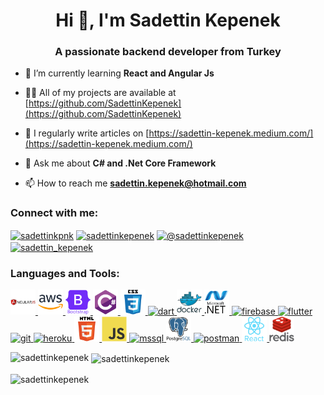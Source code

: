 <h1 align="center">Hi 👋, I'm Sadettin Kepenek</h1>
<h3 align="center">A passionate backend developer from Turkey</h3>

- 🌱 I’m currently learning **React and Angular Js**

- 👨‍💻 All of my projects are available at [https://github.com/SadettinKepenek](https://github.com/SadettinKepenek)

- 📝 I regularly write articles on [https://sadettin-kepenek.medium.com/](https://sadettin-kepenek.medium.com/)

- 💬 Ask me about **C# and .Net Core Framework**

- 📫 How to reach me **sadettin.kepenek@hotmail.com**

<h3 align="left">Connect with me:</h3>
<p align="left">
<a href="https://twitter.com/sadettinkpnk" target="blank"><img align="center" src="https://cdn.jsdelivr.net/npm/simple-icons@3.0.1/icons/twitter.svg" alt="sadettinkpnk" height="30" width="40" /></a>
<a href="https://linkedin.com/in/sadettinkepenek" target="blank"><img align="center" src="https://cdn.jsdelivr.net/npm/simple-icons@3.0.1/icons/linkedin.svg" alt="sadettinkepenek" height="30" width="40" /></a>
<a href="https://medium.com/@sadettinkepenek" target="blank"><img align="center" src="https://cdn.jsdelivr.net/npm/simple-icons@3.0.1/icons/medium.svg" alt="@sadettinkepenek" height="30" width="40" /></a>
<a href="https://www.hackerrank.com/sadettin_kepenek" target="blank"><img align="center" src="https://cdn.jsdelivr.net/npm/simple-icons@3.0.1/icons/hackerrank.svg" alt="sadettin_kepenek" height="30" width="40" /></a>
</p>

<h3 align="left">Languages and Tools:</h3>
<p align="left"> <a href="https://angular.io" target="_blank"> <img src="https://raw.githubusercontent.com/devicons/devicon/master/icons/angularjs/angularjs-original-wordmark.svg" alt="angularjs" width="40" height="40"/> </a> <a href="https://aws.amazon.com" target="_blank"> <img src="https://raw.githubusercontent.com/devicons/devicon/master/icons/amazonwebservices/amazonwebservices-original-wordmark.svg" alt="aws" width="40" height="40"/> </a> <a href="https://getbootstrap.com" target="_blank"> <img src="https://raw.githubusercontent.com/devicons/devicon/master/icons/bootstrap/bootstrap-plain-wordmark.svg" alt="bootstrap" width="40" height="40"/> </a> <a href="https://www.w3schools.com/cs/" target="_blank"> <img src="https://raw.githubusercontent.com/devicons/devicon/master/icons/csharp/csharp-original.svg" alt="csharp" width="40" height="40"/> </a> <a href="https://www.w3schools.com/css/" target="_blank"> <img src="https://raw.githubusercontent.com/devicons/devicon/master/icons/css3/css3-original-wordmark.svg" alt="css3" width="40" height="40"/> </a> <a href="https://dart.dev" target="_blank"> <img src="https://www.vectorlogo.zone/logos/dartlang/dartlang-icon.svg" alt="dart" width="40" height="40"/> </a> <a href="https://www.docker.com/" target="_blank"> <img src="https://raw.githubusercontent.com/devicons/devicon/master/icons/docker/docker-original-wordmark.svg" alt="docker" width="40" height="40"/> </a> <a href="https://dotnet.microsoft.com/" target="_blank"> <img src="https://raw.githubusercontent.com/devicons/devicon/master/icons/dot-net/dot-net-original-wordmark.svg" alt="dotnet" width="40" height="40"/> </a> <a href="https://firebase.google.com/" target="_blank"> <img src="https://www.vectorlogo.zone/logos/firebase/firebase-icon.svg" alt="firebase" width="40" height="40"/> </a> <a href="https://flutter.dev" target="_blank"> <img src="https://www.vectorlogo.zone/logos/flutterio/flutterio-icon.svg" alt="flutter" width="40" height="40"/> </a> <a href="https://git-scm.com/" target="_blank"> <img src="https://www.vectorlogo.zone/logos/git-scm/git-scm-icon.svg" alt="git" width="40" height="40"/> </a> <a href="https://heroku.com" target="_blank"> <img src="https://www.vectorlogo.zone/logos/heroku/heroku-icon.svg" alt="heroku" width="40" height="40"/> </a> <a href="https://www.w3.org/html/" target="_blank"> <img src="https://raw.githubusercontent.com/devicons/devicon/master/icons/html5/html5-original-wordmark.svg" alt="html5" width="40" height="40"/> </a> <a href="https://developer.mozilla.org/en-US/docs/Web/JavaScript" target="_blank"> <img src="https://raw.githubusercontent.com/devicons/devicon/master/icons/javascript/javascript-original.svg" alt="javascript" width="40" height="40"/> </a> <a href="https://www.microsoft.com/en-us/sql-server" target="_blank"> <img src="https://cdn.worldvectorlogo.com/logos/microsoft-sql-server.svg" alt="mssql" width="40" height="40"/> </a> <a href="https://www.postgresql.org" target="_blank"> <img src="https://raw.githubusercontent.com/devicons/devicon/master/icons/postgresql/postgresql-original-wordmark.svg" alt="postgresql" width="40" height="40"/> </a> <a href="https://postman.com" target="_blank"> <img src="https://www.vectorlogo.zone/logos/getpostman/getpostman-icon.svg" alt="postman" width="40" height="40"/> </a> <a href="https://reactjs.org/" target="_blank"> <img src="https://raw.githubusercontent.com/devicons/devicon/master/icons/react/react-original-wordmark.svg" alt="react" width="40" height="40"/> </a> <a href="https://redis.io" target="_blank"> <img src="https://raw.githubusercontent.com/devicons/devicon/master/icons/redis/redis-original-wordmark.svg" alt="redis" width="40" height="40"/> </a> </p>

<p><img align="left" src="https://github-readme-stats.vercel.app/api/top-langs?username=sadettinkepenek&show_icons=true&locale=en&layout=compact" alt="sadettinkepenek" /></p>

<p>&nbsp;<img align="center" src="https://github-readme-stats.vercel.app/api?username=sadettinkepenek&show_icons=true&locale=en" alt="sadettinkepenek" /></p>

<p><img align="center" src="https://github-readme-streak-stats.herokuapp.com/?user=sadettinkepenek&" alt="sadettinkepenek" /></p>
